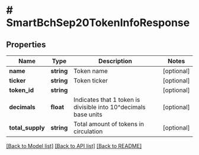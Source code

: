 # # SmartBchSep20TokenInfoResponse

## Properties

Name | Type | Description | Notes
------------ | ------------- | ------------- | -------------
**name** | **string** | Token name | [optional] 
**ticker** | **string** | Token ticker | [optional] 
**token_id** | **string** |  | [optional] 
**decimals** | **float** | Indicates that 1 token is divisible into 10^decimals base units | [optional] 
**total_supply** | **string** | Total amount of tokens in circulation | [optional] 

[[Back to Model list]](../../README.md#documentation-for-models) [[Back to API list]](../../README.md#documentation-for-api-endpoints) [[Back to README]](../../README.md)



